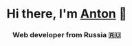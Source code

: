 <h1 align="center">Hi there, I'm <a href="https://t.me/anton_aladin" target="_blank">Anton</a> 
🖖</h1>
<h3 align="center">Web developer from Russia 🇷🇺</h3>

<!--
**c0mixz0ne/c0mixz0ne** is a ✨ _special_ ✨ repository because its `README.md` (this file) appears on your GitHub profile.

Here are some ideas to get you started:

- 🔭 I’m currently working on ...
- 🌱 I’m currently learning ...
- 👯 I’m looking to collaborate on ...
- 🤔 I’m looking for help with ...
- 💬 Ask me about ...
- 📫 How to reach me: ...
- 😄 Pronouns: ...
- ⚡ Fun fact: ...
-->
